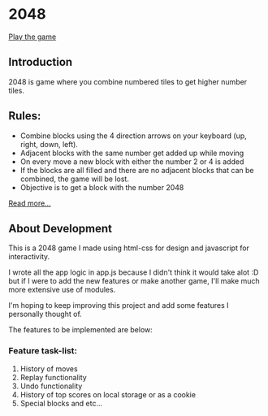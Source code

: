# 2048

[Play the game](https://cometbroom.github.io/2048-Game/src)

## Introduction

2048 is game where you combine numbered tiles to get higher number tiles.

## Rules:

-   Combine blocks using the 4 direction arrows on your keyboard \(up, right, down, left).
-   Adjacent blocks with the same number get added up while moving
-   On every move a new block with either the number 2 or 4 is added
-   If the blocks are all filled and there are no adjacent blocks that can be combined, the game will be lost.
-   Objective is to get a block with the number 2048

[Read more...](https://levelskip.com/puzzle/How-to-play-2048#:~:text=The%20rules%20are%20also%20simple,numbers%20written%20on%20them%20initially.)

## About Development

This is a 2048 game I made using html-css for design and javascript for interactivity.

I wrote all the app logic in app.js because I didn't think it would take alot :D but if I were to add the new features or make another game, I'll make much more extensive use of modules.

I'm hoping to keep improving this project and add some features I personally thought of.

The features to be implemented are below:

### Feature task-list:

1. History of moves
2. Replay functionality
3. Undo functionality
4. History of top scores on local storage or as a cookie
5. Special blocks and etc...
